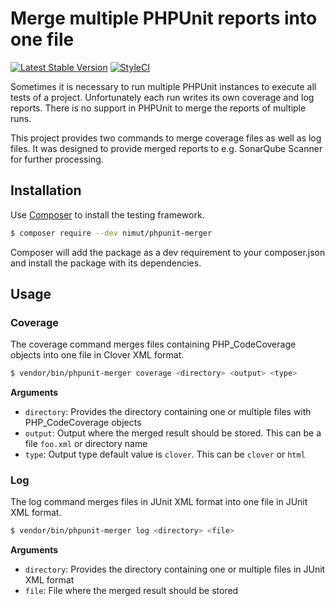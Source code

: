 # Merge multiple PHPUnit reports into one file

[![Latest Stable Version](https://img.shields.io/packagist/v/nimut/phpunit-merger.svg)](https://packagist.org/packages/nimut/phpunit-merger)
[![StyleCI](https://styleci.io/repos/114540931/shield?branch=master)](https://styleci.io/repos/114540931)

Sometimes it is necessary to run multiple PHPUnit instances to execute all tests of a project. Unfortunately each run
writes its own coverage and log reports. There is no support in PHPUnit to merge the reports of multiple runs.

This project provides two commands to merge coverage files as well as log files. It was designed to provide merged
reports to e.g. SonarQube Scanner for further processing. 

## Installation

Use [Composer](https://getcomposer.org/) to install the testing framework.

```bash
$ composer require --dev nimut/phpunit-merger
```

Composer will add the package as a dev requirement to your composer.json and install the package with its dependencies.

## Usage

### Coverage

The coverage command merges files containing PHP_CodeCoverage objects into one file in Clover XML format.

```bash
$ vendor/bin/phpunit-merger coverage <directory> <output> <type>
```

**Arguments**

- `directory`: Provides the directory containing one or multiple files with PHP_CodeCoverage objects
- `output`: Output where the merged result should be stored. This can be a file `foo.xml` or directory name
- `type`: Output type default value is `clover`. This can be `clover` or `html`

### Log

The log command merges files in JUnit XML format into one file in JUnit XML format.

```bash
$ vendor/bin/phpunit-merger log <directory> <file>
```

**Arguments**

- `directory`: Provides the directory containing one or multiple files in JUnit XML format 
- `file`: File where the merged result should be stored
